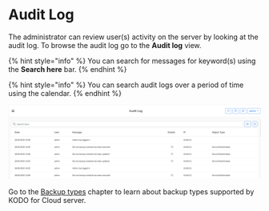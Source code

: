 # Audit Log

The administrator can review user\(s\) activity on the server by looking at the audit log.  To browse the audit log go to the **Audit log** view.  

{% hint style="info" %}
You can search for messages for keyword\(s\) using the **Search here** bar.
{% endhint %}

{% hint style="info" %}
You can search audit logs over a period of time using the calendar.
{% endhint %}

![](../.gitbook/assets/kodo-cloud-administration-audit01.png)

Go to the [Backup types](data-backup/) chapter to learn about backup types supported by KODO for Cloud server.

